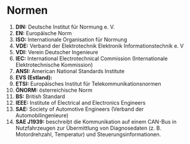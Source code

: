 # Normen

1.  **DIN:** Deutsche Institut für Normung e. V.
2.  **EN:** Europäische Norm
3.  **ISO:** Internationale Organisation für Normung
4.  **VDE:** Verband der Elektrotechnik Elektronik Informationstechnik e. V
5.  **VDI:** Verein Deutscher Ingenieure
6.  **IEC:** International Electrotechnical Commission (Internationale Elektrotechnische Kommission)
7.  **ANSI:** American National Standards Institute
8.  **EVS (Estland):**
9.  **ETSI:** Europäisches Institut für Telekommunikationsnormen
10.  **ÖNORM:** österreichische Norm
11.  **BS:** British Standard
12.  **IEEE:** Institute of Electrical and Electronics Engineers
13.  **SAE:** Society of Automotive Engineers (Verband der Automobilingenieure)
14.  **SAE J1939:** beschreibt die Kommunikation auf einem CAN-Bus in Nutzfahrzeugen zur Übermittlung von Diagnosedaten (z. B. Motordrehzahl, Temperatur) und Steuerungsinformationen.
